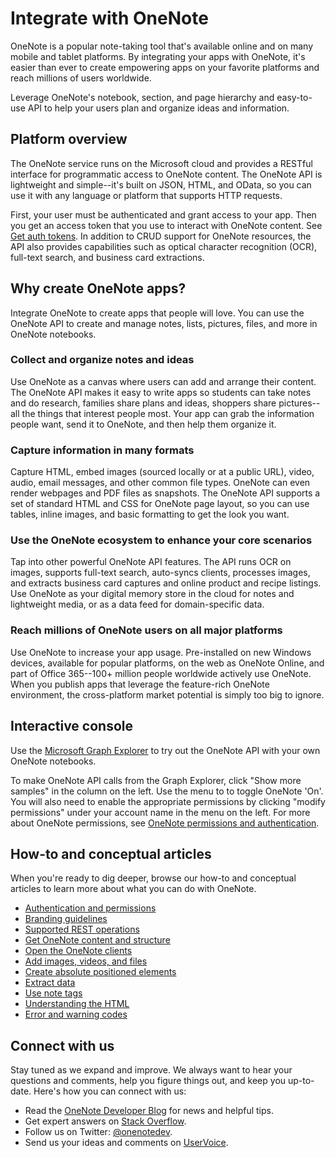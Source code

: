 # Integrate with OneNote

OneNote is a popular note-taking tool that's available online and on many mobile and tablet platforms. By integrating your apps with OneNote, it's easier than ever to create empowering apps on your favorite platforms and reach millions of users worldwide. 

Leverage OneNote's notebook, section, and page hierarchy and easy-to-use API to help your users plan and organize ideas and information.

## Platform overview

The OneNote service runs on the Microsoft cloud and provides a RESTful interface for programmatic access to OneNote content. The OneNote API is lightweight and simple--it's built on JSON, HTML, and OData, so you can use it with any language or platform that supports HTTP requests. 

First, your user must be authenticated and grant access to your app. Then you get an access token that you use to interact with OneNote content. See [Get auth tokens](https://developer.microsoft.com/en-us/graph/docs/concepts/auth_overview).
In addition to CRUD support for OneNote resources, the API also provides capabilities such as optical character recognition (OCR), full-text search, and business card extractions.

## Why create OneNote apps?
Integrate OneNote to create apps that people will love. You can use the OneNote API to create and manage notes, lists, pictures, files, and more in OneNote notebooks.

### Collect and organize notes and ideas  
 Use OneNote as a canvas where users can add and arrange their content. The OneNote API makes it easy to write apps so students can take notes and do research, families share plans and ideas, shoppers share pictures--all the things that interest people most. Your app can grab the information people want, send it to OneNote, and then help them organize it.

### Capture information in many formats
 Capture HTML, embed images (sourced locally or at a public URL), video, audio, email messages, and other common file types. OneNote can even render webpages and PDF files as snapshots. The OneNote API supports a set of standard HTML and CSS for OneNote page layout, so you can use tables, inline images, and basic formatting to get the look you want. 

### Use the OneNote ecosystem to enhance your core scenarios
 Tap into other powerful OneNote API features. The API runs OCR on images, supports full-text search, auto-syncs clients, processes images, and extracts business card captures and online product and recipe listings. Use OneNote as your digital memory store in the cloud for notes and lightweight media, or as a data feed for domain-specific data. 
 
### Reach millions of OneNote users on all major platforms
 Use OneNote to increase your app usage. Pre-installed on new Windows devices, available for popular platforms, on the web as OneNote Online, and part of Office 365--100+ million people worldwide actively use OneNote. When you publish apps that leverage the feature-rich OneNote environment, the cross-platform market potential is simply too big to ignore.

## Interactive console
 
Use the [Microsoft Graph Explorer](https://developer.microsoft.com/en-us/graph/graph-explorer) to try out the OneNote API with your own OneNote notebooks.

To make OneNote API calls from the Graph Explorer, click "Show more samples" in the column on the left. Use the menu to to toggle OneNote 'On'. You will also need to enable the appropriate permissions by clicking "modify permissions" under your account name in the menu on the left. For more about OneNote permissions, see [OneNote permissions and authentication](https://developer.microsoft.com/en-us/graph/docs/concepts/permissions_reference#notes-permissions).

## How-to and conceptual articles

When you're ready to dig deeper, browse our how-to and conceptual articles to learn more about what you can do with OneNote.

* [Authentication and permissions](https://developer.microsoft.com/en-us/graph/docs/concepts/permissions_reference#notes-permissions)
* [Branding guidelines](https://msdn.microsoft.com/en-us/office/office365/howto/onenote-branding)
* [Supported REST operations](../api-reference/v1.0/resources/onenote.md)
* [Get OneNote content and structure](https://msdn.microsoft.com/en-us/office/office365/howto/onenote-get-content)
* [Open the OneNote clients](onenote_open_onenote_client.md)
* [Add images, videos, and files](https://msdn.microsoft.com/en-us/office/office365/howto/onenote-images-files)
* [Create absolute positioned elements](https://msdn.microsoft.com/en-us/office/office365/howto/onenote-abs-pos)
* [Extract data](https://msdn.microsoft.com/en-us/office/office365/howto/onenote-extract-data)
* [Use note tags](https://msdn.microsoft.com/en-us/office/office365/howto/onenote-note-tags)
* [Understanding the HTML](onenote_understand_the_html.md)
* [Error and warning codes](onenote_error_codes.md)

## Connect with us
Stay tuned as we expand and improve. We always want to hear your questions and comments, help you figure things out, and keep you up-to-date. Here's how you can connect with us:

- Read the [OneNote Developer Blog](http://go.microsoft.com/fwlink/?LinkID=390183) for news and helpful tips.
- Get expert answers on [Stack Overflow](http://go.microsoft.com/fwlink/?LinkID=390182).
- Follow us on Twitter: [@onenotedev](http://twitter.com/onenotedev). 
- Send us your ideas and comments on [UserVoice](http://go.microsoft.com/fwlink/?LinkID=396377).